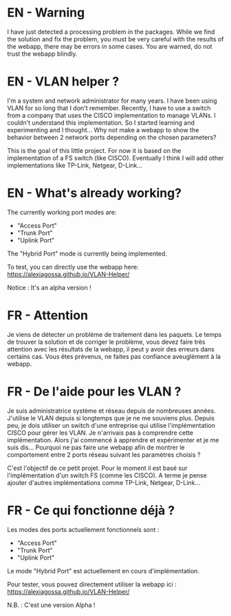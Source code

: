 <h1>EN - Warning</h1>
I have just detected a processing problem in the packages.
While we find the solution and fix the problem, you must be very careful with the results of the webapp, there may be errors in some cases.
You are warned, do not trust the webapp blindly.

<h1>EN - VLAN helper ?</h1>
I'm a system and network administrator for many years. I have been using VLAN for so long that I don't remember.
Recently, I have to use a switch from a company that uses the CISCO implementation to manage VLANs.
I couldn't understand this implementation. So I started learning and experimenting and I thought... Why not make a webapp to show the behavior between 2 network ports depending on the chosen parameters?

This is the goal of this little project.
For now it is based on the implementation of a FS switch (like CISCO). Eventually I think I will add other implementations like TP-Link, Netgear, D-Link...

<h1>EN - What's already working?</h1>

The currently working port modes are:
- "Access Port"
- "Trunk Port"
- "Uplink Port"

The "Hybrid Port" mode is currently being implemented.

To test, you can directly use the webapp here:
<a href="https://alexiagossa.github.io/VLAN-Helper/">https://alexiagossa.github.io/VLAN-Helper/</a>

Notice : It's an alpha version !

<h1>FR - Attention</h1>
Je viens de détecter un problème de traitement dans les paquets.
Le temps de trouver la solution et de corriger le problème, vous devez faire très attention avec les résultats de la webapp, il peut y avoir des erreurs dans certains cas.
Vous êtes prévenus, ne faites pas confiance aveuglément à la webapp.


<h1>FR - De l'aide pour les VLAN ?</h1>
Je suis administratrice système et réseau depuis de nombreuses années. J'utilise le VLAN depuis si longtemps que je ne me souviens plus.
Depuis peu, je dois utiliser un switch d'une entreprise qui utilise l'implémentation CISCO pour gérer les VLAN.
Je n'arrivais pas à comprendre cette implémentation. Alors j'ai commencé à apprendre et expérimenter et je me suis dis... Pourquoi ne pas faire une webapp afin de montrer le comportement entre 2 ports réseau suivant les paramètres choisis ?

C'est l'objectif de ce petit projet.
Pour le moment il est basé sur l'implémentation d'un switch FS (comme les CISCO). A terme je pense ajouter d'autres implémentations comme TP-Link, Netgear, D-Link...

<h1>FR - Ce qui fonctionne déjà ?</h1>

Les modes des ports actuellement fonctionnels sont :
- "Access Port"
- "Trunk Port"
- "Uplink Port"

Le mode "Hybrid Port" est actuellement en cours d'implémentation.

Pour tester, vous pouvez directement utiliser la webapp ici :
<a href="https://alexiagossa.github.io/VLAN-Helper/">https://alexiagossa.github.io/VLAN-Helper/</a>

N.B. : C'est une version Alpha !

